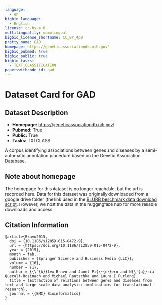 ```yaml
---
language: 
  - en
bigbio_language:
  - English
license: cc-by-4.0
multilinguality: momolingual
bigbio_license_shortname: CC_BY_4p0
pretty_name: GAD
homepage: https://geneticassociationdb.nih.gov/
bigbio_pubmed: true
bigbio_public: true
bigbio_tasks:
  - TEXT_CLASSIFICATION
paperswithcode_id: gad
---
```



# Dataset Card for GAD

## Dataset Description

- **Homepage:** https://geneticassociationdb.nih.gov/
- **Pubmed:** True
- **Public:** True
- **Tasks:** TXTCLASS


A corpus identifying associations between genes and diseases by a semi-automatic
annotation procedure based on the Genetic Association Database.

## Note about homepage

The homepage for this dataset is no longer reachable, but the url is recorded here.
Data for this dataset was originally downloaded from a google drive
folder (the link used in the [BLURB benchmark data download script](https://microsoft.github.io/BLURB/submit.html).
However, we host the data in the huggingface hub for more reliable downloads and access.


## Citation Information

```
@article{Bravo2015,
  doi = {10.1186/s12859-015-0472-9},
  url = {https://doi.org/10.1186/s12859-015-0472-9},
  year = {2015},
  month = feb,
  publisher = {Springer Science and Business Media {LLC}},
  volume = {16},
  number = {1},
  author = {{\`{A}}lex Bravo and Janet Pi{\~{n}}ero and N{\'{u}}ria Queralt-Rosinach and Michael Rautschka and Laura I Furlong},
  title = {Extraction of relations between genes and diseases from text and large-scale data analysis: implications for translational research},
  journal = {{BMC} Bioinformatics}
}
```
